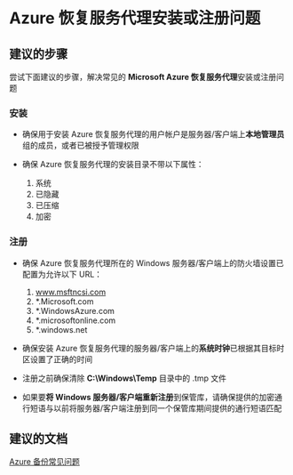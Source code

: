 <properties
    pageTitle="Azure 恢复服务代理安装或注册问题"
    description="Azure 恢复服务代理安装或注册问题"
    service="microsoft.recoveryservices"
    resource="vaults"
    authors="saurabhsensharma"
    displayOrder="4"
    selfHelpType="resource"
    supportTopicIds="32553287"
    resourceTags=""
    productPesIds="15207"
    cloudEnvironments="public"
/>


# <a name="azure-recovery-services-agent-installation-or-registration-issues"></a>Azure 恢复服务代理安装或注册问题

## <a name="recommended-steps"></a>**建议的步骤**
尝试下面建议的步骤，解决常见的 **Microsoft Azure 恢复服务代理**安装或注册问题

### <a name="installation"></a>**安装**
* 确保用于安装 Azure 恢复服务代理的用户帐户是服务器/客户端上**本地管理员**组的成员，或者已被授予管理权限

* 确保 Azure 恢复服务代理的安装目录不带以下属性：<br>
    1. 系统
    2. 已隐藏
    3. 已压缩
    4. 加密

### <a name="registration"></a>**注册**
* 确保 Azure 恢复服务代理所在的 Windows 服务器/客户端上的防火墙设置已配置为允许以下 URL： <br>
    1. www.msftncsi.com
    2. *.Microsoft.com
    3. *.WindowsAzure.com
    4. *.microsoftonline.com
    5. *.windows.net

* 确保安装 Azure 恢复服务代理的服务器/客户端上的**系统时钟**已根据其目标时区设置了正确的时间

* 注册之前确保清除 **C:\Windows\Temp** 目录中的 .tmp 文件

* 如果要**将 Windows 服务器/客户端重新注册**到保管库，请确保提供的加密通行短语与以前将服务器/客户端注册到同一个保管库期间提供的通行短语匹配
 
## <a name="recommended-documents"></a>**建议的文档**
[Azure 备份常见问题](https://azure.microsoft.com/documentation/articles/backup-azure-backup-faq/)<br>





<!--HONumber=Dec16_HO2-->


